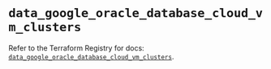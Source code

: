 # `data_google_oracle_database_cloud_vm_clusters`

Refer to the Terraform Registry for docs: [`data_google_oracle_database_cloud_vm_clusters`](https://registry.terraform.io/providers/hashicorp/google/6.41.0/docs/data-sources/oracle_database_cloud_vm_clusters).
